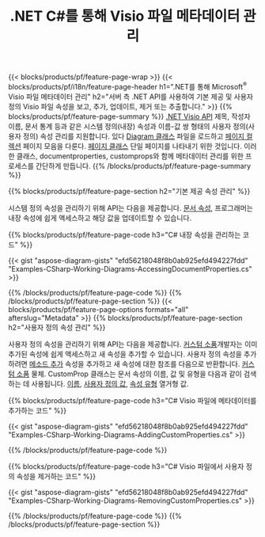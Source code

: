 ﻿---
title: .NET C#를 통해 Visio 파일 메타데이터 관리
url: /ko/net/metadata/
description: 몇 줄의 C# 코드로 Visio 파일 메타데이터 보기, 추가, 편집, 제거 또는 추출
---
{{< blocks/products/pf/feature-page-wrap >}}
{{< blocks/products/pf/i18n/feature-page-header h1=".NET를 통해 Microsoft<sup>&reg;</sup> Visio 파일 메타데이터 관리" h2="서버 측 .NET API를 사용하여 기본 제공 및 사용자 정의 Visio 파일 속성을 보고, 추가, 업데이트, 제거 또는 추출합니다." >}}
{{% blocks/products/pf/feature-page-summary %}}
[.NET Visio API](/diagram/net/) 제목, 작성자 이름, 문서 통계 등과 같은 시스템 정의(내장) 속성과 이름-값 쌍 형태의 사용자 정의(사용자 정의) 속성 관리를 지원합니다. 있다 [Diagram 클래스](https://apireference.aspose.com/diagram/net/aspose.diagram/diagram) 파일을 로드하고 [페이지 컬렉션](https://apireference.aspose.com/diagram/net/aspose.diagram/pagecollection) 페이지 모음을 다룬다. [페이지 클래스](https://apireference.aspose.com/diagram/net/aspose.diagram/page) 단일 페이지를 나타내기 위한 것입니다. 이러한 클래스, documentproperties, customprops와 함께 메타데이터 관리를 위한 프로세스를 간단하게 만듭니다. 
{{% /blocks/products/pf/feature-page-summary %}}

{{% blocks/products/pf/feature-page-section h2="기본 제공 속성 관리" %}}

시스템 정의 속성을 관리하기 위해 API는 다음을 제공합니다. [문서 속성](https://apireference.aspose.com/diagram/net/aspose.diagram/documentproperties), 프로그래머는 내장 속성에 쉽게 액세스하고 해당 값을 업데이트할 수 있습니다. 

{{% blocks/products/pf/feature-page-code h3="C# 내장 속성을 관리하는 코드" %}}

{{< gist "aspose-diagram-gists" "efd56218048f8b0ab925efd494227fdd" "Examples-CSharp-Working-Diagrams-AccessingDocumentProperties.cs" >}}

{{% /blocks/products/pf/feature-page-code %}}
{{% /blocks/products/pf/feature-page-section %}}
{{< blocks/products/pf/feature-page-options formats="all" afterslug="Metadata" >}}
{{% blocks/products/pf/feature-page-section h2="사용자 정의 속성 관리" %}}

사용자 정의 속성을 관리하기 위해 API는 다음을 제공합니다. [커스텀 소품](https://apireference.aspose.com/diagram/net/aspose.diagram/documentproperties/properties/customprops)개발자는 이미 추가된 속성에 쉽게 액세스하고 새 속성을 추가할 수 있습니다. 사용자 정의 속성을 추가하려면 [메소드 추가](https://apireference.aspose.com/diagram/net/aspose.diagram/custompropcollection/methods/add)  속성을 추가하고 새 속성에 대한 참조를 다음으로 반환합니다. [커스텀 소품](https://apireference.aspose.com/diagram/net/aspose.diagram/customprop) 물체. CustomProp 클래스는 문서 속성의 이름, 값 및 유형을 다음과 같이 검색하는 데 사용됩니다. [이름](https://apireference.aspose.com/diagram/net/aspose.diagram/customprop/properties/name), [사용자 정의 값](https://apireference.aspose.com/diagram/net/aspose.diagram/customprop/properties/customvalue), [속성 유형](https://apireference.aspose.com/diagram/net/aspose.diagram/customprop/properties/proptype) 열거형 값. 
 
{{% blocks/products/pf/feature-page-code h3="C# Visio 파일에 메타데이터를 추가하는 코드" %}}

{{< gist "aspose-diagram-gists" "efd56218048f8b0ab925efd494227fdd" "Examples-CSharp-Working-Diagrams-AddingCustomProperties.cs" >}}

{{% /blocks/products/pf/feature-page-code %}}


{{% blocks/products/pf/feature-page-code h3="C# Visio 파일에서 사용자 정의 속성을 제거하는 코드" %}}

{{< gist "aspose-diagram-gists" "efd56218048f8b0ab925efd494227fdd" "Examples-CSharp-Working-Diagrams-RemovingCustomProperties.cs" >}}

{{% /blocks/products/pf/feature-page-code %}}
{{% /blocks/products/pf/feature-page-section %}}
